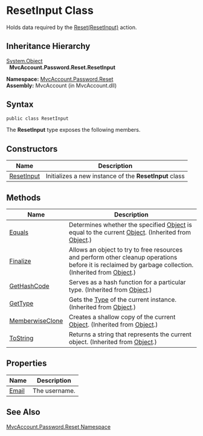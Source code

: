 ResetInput Class
================
Holds data required by the [Reset(ResetInput)][1] action.


Inheritance Hierarchy
---------------------
[System.Object][2]  
  **MvcAccount.Password.Reset.ResetInput**  

**Namespace:** [MvcAccount.Password.Reset][3]  
**Assembly:** MvcAccount (in MvcAccount.dll)

Syntax
------

```csharp
public class ResetInput
```

The **ResetInput** type exposes the following members.


Constructors
------------

Name            | Description                                            
--------------- | ------------------------------------------------------ 
[ResetInput][4] | Initializes a new instance of the **ResetInput** class 


Methods
-------

Name                  | Description                                                                                                                                                
--------------------- | ---------------------------------------------------------------------------------------------------------------------------------------------------------- 
[Equals][5]           | Determines whether the specified [Object][2] is equal to the current [Object][2]. (Inherited from [Object][2].)                                            
[Finalize][6]         | Allows an object to try to free resources and perform other cleanup operations before it is reclaimed by garbage collection. (Inherited from [Object][2].) 
[GetHashCode][7]      | Serves as a hash function for a particular type. (Inherited from [Object][2].)                                                                             
[GetType][8]          | Gets the [Type][9] of the current instance. (Inherited from [Object][2].)                                                                                  
[MemberwiseClone][10] | Creates a shallow copy of the current [Object][2]. (Inherited from [Object][2].)                                                                           
[ToString][11]        | Returns a string that represents the current object. (Inherited from [Object][2].)                                                                         


Properties
----------

Name        | Description   
----------- | ------------- 
[Email][12] | The username. 


See Also
--------
[MvcAccount.Password.Reset Namespace][3]  

[1]: ../ResetController/Reset_1.md
[2]: http://msdn.microsoft.com/en-us/library/e5kfa45b
[3]: ../README.md
[4]: _ctor.md
[5]: http://msdn.microsoft.com/en-us/library/bsc2ak47
[6]: http://msdn.microsoft.com/en-us/library/4k87zsw7
[7]: http://msdn.microsoft.com/en-us/library/zdee4b3y
[8]: http://msdn.microsoft.com/en-us/library/dfwy45w9
[9]: http://msdn.microsoft.com/en-us/library/42892f65
[10]: http://msdn.microsoft.com/en-us/library/57ctke0a
[11]: http://msdn.microsoft.com/en-us/library/7bxwbwt2
[12]: Email.md
